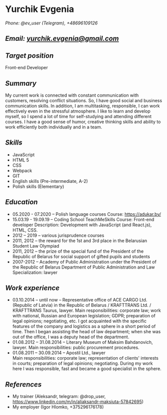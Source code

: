 # **Yurchik Evgenia**
*Phone:  @ev_user (Telegram), +48696109126*

## *Email: yurchik.evgenia@gmail.com*

## *Target position*
Front-end Developer
## *Summary*
My current work is connected with constant communication with customers, resolving conflict situations. So, I have good social and business communication skills. In addition, I am multitasking, responsible, I can work effectively even in the stressful atmosphere.
I like to learn and develop myself, so I spend a lot of time for self-studying and attending different courses. 
I have a good sense of humor, creative thinking skills and ability to work efficiently both individually and in a team.
## *Skills*
* JavaScript
* HTML 5
* CSS
* Webpack 
* GIT 
* English skills (Pre-intermediate, A-2)
* Polish skills (Elementary)
## *Education*
* 05.2020 - 07.2020 – Polish language courses
Course: https://adukar.by/
* 15.03.19 - 19.09.19 – Coding School TeachMeSkills 
Course: Front-end developer
Description: Development with JavaScript (and React.js), HTML, CSS. 
* 2012 – 2019 – various jurisprudence courses
* 2011, 2012 – the reward for the 1st and 3rd place in the Belarusian Student Law Olympiad
* 2011, 2012 – the prize of the special fund of the President of the Republic of Belarus for social support of gifted pupils and students
* 2007-2012 – Academy of Public Administration under the President of the Republic of Belarus 
Department of Public Administration and Law 
Specialization: lawyer
## *Work experience*
* 03.10.2014 – until now – Representative office of ACE CARGO Ltd. (Republic of Latvia) in the Republic of Belarus / KRAFTTRANS Ltd. / KRAFTTRANS Taurus, lawyer.
Main responsibilities: corporate law; work with national, Russian and European legislation; GDPR; preparation of legal opinions; negotiating, etc.
I got acquainted with the specific features of the company and logistics as a sphere in a short period of time. Then I began assisting the head of law department; when she was out of the office, I was a deputy head of the department.
* 01.08.2012 – 31.08.2014 – Literary Museum of Maksim Bahdanovich, lawyer.
Main responsibilities: public procurement procedures.
* 01.08.2011 – 30.09.2014 – Apostil Ltd., lawyer  
Main responsibilities: corporate law; representation of clients' interests in courts; preparation of legal opinions; negotiating.
During my work here I was responsible, fast and became a good specialist in the sphere.
## *References*
*	My trainer (Aleksandr, telegram: @drop_user, https://www.linkedin.com/m/in/aliaksandr-maksiuta-57842695)
*	My employer (Igor Hlomko, +375296176178)
